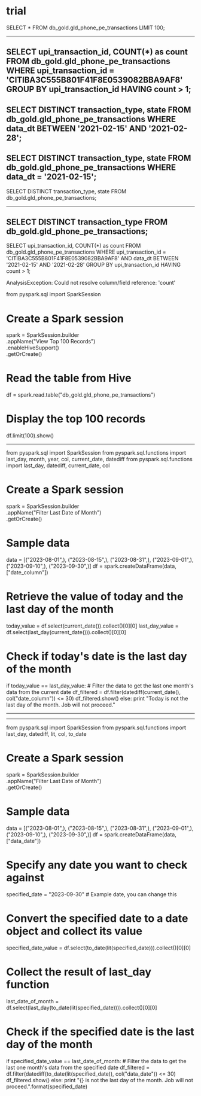 # trial

SELECT * FROM db_gold.gld_phone_pe_transactions LIMIT 100; 

----------------

SELECT upi_transaction_id, COUNT(*) as count
FROM db_gold.gld_phone_pe_transactions
WHERE upi_transaction_id = 'CITIBA3C555B801F41F8E0539082BBA9AF8'
GROUP BY upi_transaction_id
HAVING count > 1;
---------------
SELECT DISTINCT transaction_type, state 
FROM db_gold.gld_phone_pe_transactions
WHERE data_dt BETWEEN '2021-02-15' AND '2021-02-28';
-----------------------
SELECT DISTINCT transaction_type, state 
FROM db_gold.gld_phone_pe_transactions
WHERE data_dt = '2021-02-15';
------------------------------
SELECT DISTINCT transaction_type, state 
FROM db_gold.gld_phone_pe_transactions;

----------------------------
SELECT DISTINCT transaction_type 
FROM db_gold.gld_phone_pe_transactions;
-------------------

SELECT upi_transaction_id, COUNT(*) as count
FROM db_gold.gld_phone_pe_transactions
WHERE upi_transaction_id = 'CITIBA3C555B801F41F8E0539082BBA9AF8'
AND data_dt BETWEEN '2021-02-15' AND '2021-02-28'
GROUP BY upi_transaction_id
HAVING count > 1;

AnalysisException: Could not resolve column/field reference: 'count'




















































from pyspark.sql import SparkSession

# Create a Spark session
spark = SparkSession.builder \
    .appName("View Top 100 Records") \
    .enableHiveSupport() \
    .getOrCreate()

# Read the table from Hive
df = spark.read.table("db_gold.gld_phone_pe_transactions")

# Display the top 100 records
df.limit(100).show()















----------------------

from pyspark.sql import SparkSession
from pyspark.sql.functions import last_day, month, year, col, current_date, datediff
from pyspark.sql.functions import last_day, datediff, current_date, col

# Create a Spark session
spark = SparkSession.builder \
    .appName("Filter Last Date of Month") \
    .getOrCreate()

# Sample data
data = [("2023-08-01",), ("2023-08-15",), ("2023-08-31",), ("2023-09-01",), ("2023-09-10",), ("2023-09-30",)]
df = spark.createDataFrame(data, ["date_column"])

# Retrieve the value of today and the last day of the month
today_value = df.select(current_date()).collect()[0][0]
last_day_value = df.select(last_day(current_date())).collect()[0][0]

# Check if today's date is the last day of the month
if today_value == last_day_value:
    # Filter the data to get the last one month's data from the current date
    df_filtered = df.filter(datediff(current_date(), col("date_column")) <= 30)
    df_filtered.show()
else:
    print "Today is not the last day of the month. Job will not proceed."

----------------------------

-----------------------

from pyspark.sql import SparkSession
from pyspark.sql.functions import last_day, datediff, lit, col, to_date

# Create a Spark session
spark = SparkSession.builder \
    .appName("Filter Last Date of Month") \
    .getOrCreate()

# Sample data
data = [("2023-08-01",), ("2023-08-15",), ("2023-08-31",), ("2023-09-01",), ("2023-09-10",), ("2023-09-30",)]
df = spark.createDataFrame(data, ["data_date"])

# Specify any date you want to check against
specified_date = "2023-09-30"  # Example date, you can change this

# Convert the specified date to a date object and collect its value
specified_date_value = df.select(to_date(lit(specified_date))).collect()[0][0]

# Collect the result of last_day function
last_date_of_month = df.select(last_day(to_date(lit(specified_date)))).collect()[0][0]

# Check if the specified date is the last day of the month
if specified_date_value == last_date_of_month:
    # Filter the data to get the last one month's data from the specified date
    df_filtered = df.filter(datediff(to_date(lit(specified_date)), col("data_date")) <= 30)
    df_filtered.show()
else:
    print "{} is not the last day of the month. Job will not proceed.".format(specified_date)
